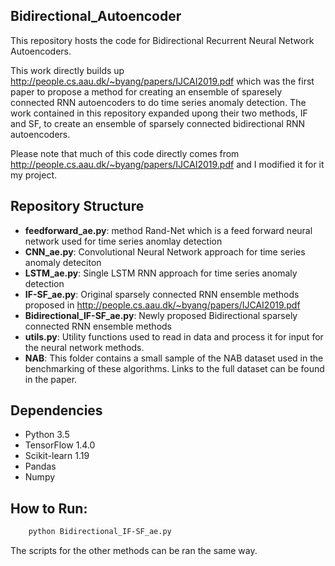 ## Bidirectional_Autoencoder

This repository hosts the code for Bidirectional Recurrent Neural Network Autoencoders. 

This work directly builds up http://people.cs.aau.dk/~byang/papers/IJCAI2019.pdf which was the first paper to propose a 
method for creating an ensemble of sparesely connected RNN autoencoders to do time series anomaly detection. The work 
contained in this repository expanded upong their two methods, IF and SF, to create an ensemble of sparsely connected
bidirectional RNN autoencoders.

Please note that much of this code directly comes from http://people.cs.aau.dk/~byang/papers/IJCAI2019.pdf and I modified it for it my project.

## Repository Structure
* **feedforward_ae.py**: method Rand-Net which is a feed forward neural network used for time series anomlay detection
* **CNN_ae.py**: Convolutional Neural Network approach for time series anomaly deteciton
* **LSTM_ae.py**: Single LSTM RNN approach for time series anomaly detection
* **IF-SF_ae.py**: Original sparsely connected RNN ensemble methods proposed in http://people.cs.aau.dk/~byang/papers/IJCAI2019.pdf
* **Bidirectional_IF-SF_ae.py**: Newly proposed Bidirectional sparsely connected RNN ensemble methods
* **utils.py**: Utility functions used to read in data and process it for input for the neural network methods. 
* **NAB**: This folder contains a small sample of the NAB dataset used in the benchmarking of these algorithms. Links to the full dataset can be found in the paper.

## Dependencies
* Python 3.5
* TensorFlow 1.4.0
* Scikit-learn 1.19
* Pandas
* Numpy


## How to Run:
```bash 
    python Bidirectional_IF-SF_ae.py
```

The scripts for the other methods can be ran the same way.
